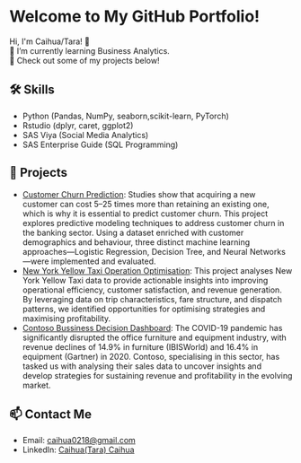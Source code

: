 # Welcome to My GitHub Portfolio!
Hi, I'm Caihua/Tara! 👋  
🌱 I’m currently learning Business Analytics.  
🔭 Check out some of my projects below!

## 🛠️ Skills
- Python (Pandas, NumPy, seaborn,scikit-learn, PyTorch)
- Rstudio (dplyr, caret, ggplot2)
- SAS Viya (Social Media Analytics)
- SAS Enterprise Guide (SQL Programming)

## 📂 Projects
- [Customer Churn Prediction](https://github.com/Tara-bot1/Tara/blob/main/Analysis_report%20(final).ipynb):
  Studies show that acquiring a new customer can cost 5–25 times more than retaining an existing one, which is why it is essential to predict customer churn.
  This project explores predictive modeling techniques to address customer churn in the banking sector. Using a dataset enriched with customer demographics and behaviour, three distinct machine learning approaches—Logistic Regression, Decision Tree, and Neural Networks—were implemented and evaluated.
- [New York Yellow Taxi Operation Optimisation](https://github.com/Tara-bot1/Tara/blob/main/New%20York%20Yellow%20Taxi): 
  This project analyses New York Yellow Taxi data to provide actionable insights into improving operational efficiency, customer satisfaction, and revenue generation. By     leveraging data on trip characteristics, fare structure, and dispatch patterns, we identified opportunities for optimising strategies and maximising profitability.
- [Contoso Bussiness Decision Dashboard](https://github.com/Tara-bot1/Tara/blob/9f77506b475f469873548952f7daaddb349fa2f9/Final%20Dashboard.pbix): 
  The COVID-19 pandemic has significantly disrupted the office furniture and equipment industry, with revenue declines of 14.9% in furniture (IBISWorld) and 16.4% in equipment (Gartner) in 2020. Contoso, specialising in this sector, has tasked us with analysing their sales data to uncover insights and develop strategies for sustaining revenue and profitability in the evolving market.
## 📫 Contact Me
- Email: caihua0218@gmail.com
- LinkedIn: [Caihua(Tara) Caihua](https://www.linkedin.com/in/tara-caihua/)
